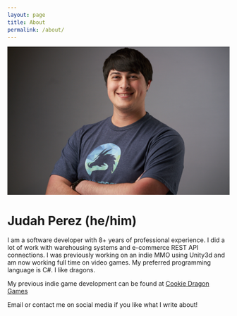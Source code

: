 ```yaml
---
layout: page
title: About
permalink: /about/
---
```


![Image](/assets/img/2019-03-20-Unity-Headshots.jpg)

# Judah Perez (he/him)

I am a software developer with 8+ years of professional experience. I did a lot of work with warehousing systems and e-commerce REST API connections. I was previously working on an indie MMO using Unity3d and am now working full time on video games. My preferred programming language is C#. I like dragons. 

My previous indie game development can be found at [Cookie Dragon Games](https://www.cookiedragon.games)


Email or contact me on social media if you like what I write about!
